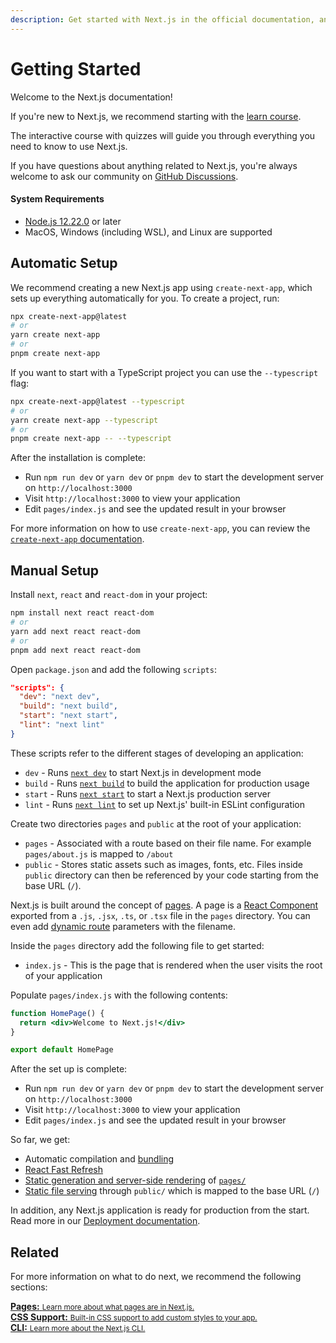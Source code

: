 ```yaml
---
description: Get started with Next.js in the official documentation, and learn more about all our features!
---
```


# Getting Started

Welcome to the Next.js documentation!

If you're new to Next.js, we recommend starting with the [learn course](https://nextjs.org/learn/basics/create-nextjs-app).

The interactive course with quizzes will guide you through everything you need to know to use Next.js.

If you have questions about anything related to Next.js, you're always welcome to ask our community on [GitHub Discussions](https://github.com/vercel/next.js/discussions).

#### System Requirements

- [Node.js 12.22.0](https://nodejs.org/) or later
- MacOS, Windows (including WSL), and Linux are supported

## Automatic Setup

We recommend creating a new Next.js app using `create-next-app`, which sets up everything automatically for you. To create a project, run:

```bash
npx create-next-app@latest
# or
yarn create next-app
# or
pnpm create next-app
```

If you want to start with a TypeScript project you can use the `--typescript` flag:

```bash
npx create-next-app@latest --typescript
# or
yarn create next-app --typescript
# or
pnpm create next-app -- --typescript
```

After the installation is complete:

- Run `npm run dev` or `yarn dev` or `pnpm dev` to start the development server on `http://localhost:3000`
- Visit `http://localhost:3000` to view your application
- Edit `pages/index.js` and see the updated result in your browser

For more information on how to use `create-next-app`, you can review the [`create-next-app` documentation](/docs/api-reference/create-next-app.md).

## Manual Setup

Install `next`, `react` and `react-dom` in your project:

```bash
npm install next react react-dom
# or
yarn add next react react-dom
# or
pnpm add next react react-dom
```

Open `package.json` and add the following `scripts`:

```json
"scripts": {
  "dev": "next dev",
  "build": "next build",
  "start": "next start",
  "lint": "next lint"
}
```

These scripts refer to the different stages of developing an application:

- `dev` - Runs [`next dev`](/docs/api-reference/cli.md#development) to start Next.js in development mode
- `build` - Runs [`next build`](/docs/api-reference/cli.md#build) to build the application for production usage
- `start` - Runs [`next start`](/docs/api-reference/cli.md#production) to start a Next.js production server
- `lint` - Runs [`next lint`](/docs/api-reference/cli.md#lint) to set up Next.js' built-in ESLint configuration

Create two directories `pages` and `public` at the root of your application:

- `pages` - Associated with a route based on their file name. For example `pages/about.js` is mapped to `/about`
- `public` - Stores static assets such as images, fonts, etc. Files inside `public` directory can then be referenced by your code starting from the base URL (`/`).

Next.js is built around the concept of [pages](/docs/basic-features/pages.md). A page is a [React Component](https://reactjs.org/docs/components-and-props.html) exported from a `.js`, `.jsx`, `.ts`, or `.tsx` file in the `pages` directory. You can even add [dynamic route](/docs/routing/dynamic-routes) parameters with the filename.

Inside the `pages` directory add the following file to get started:

- `index.js` - This is the page that is rendered when the user visits the root of your application

Populate `pages/index.js` with the following contents:

```jsx
function HomePage() {
  return <div>Welcome to Next.js!</div>
}

export default HomePage
```

After the set up is complete:

- Run `npm run dev` or `yarn dev` or `pnpm dev` to start the development server on `http://localhost:3000`
- Visit `http://localhost:3000` to view your application
- Edit `pages/index.js` and see the updated result in your browser

So far, we get:

- Automatic compilation and [bundling](/docs/advanced-features/compiler.md)
- [React Fast Refresh](https://nextjs.org/blog/next-9-4#fast-refresh)
- [Static generation and server-side rendering](/docs/basic-features/data-fetching/overview.md) of [`pages/`](/docs/basic-features/pages.md)
- [Static file serving](/docs/basic-features/static-file-serving.md) through `public/` which is mapped to the base URL (`/`)

In addition, any Next.js application is ready for production from the start. Read more in our [Deployment documentation](/docs/deployment.md).

## Related

For more information on what to do next, we recommend the following sections:

<div class="card">
  <a href="/docs/basic-features/pages.md">
    <b>Pages:</b>
    <small>Learn more about what pages are in Next.js.</small>
  </a>
</div>

<div class="card">
  <a href="/docs/basic-features/built-in-css-support.md">
    <b>CSS Support:</b>
    <small>Built-in CSS support to add custom styles to your app.</small>
  </a>
</div>

<div class="card">
  <a href="/docs/api-reference/cli.md">
    <b>CLI:</b>
    <small>Learn more about the Next.js CLI.</small>
  </a>
</div>

